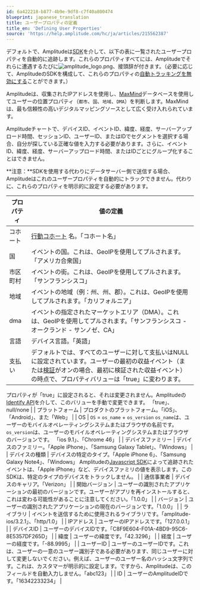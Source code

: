 ```yaml
---
id: 6a422218-b877-4b9e-9df8-c7f40a800474
blueprint: japanese_translation
title: ユーザープロパティの定義
title_en: 'Defining User Properties'
source: 'https://help.amplitude.com/hc/ja/articles/215562387'
---
```

デフォルトで、Amplitudeは[SDK](https://www.docs.developers.amplitude.com/data/sources/)を介して、以下の表に一覧されたユーザープロパティを自動的に追跡します。これらのプロパティすべてには、Amplitudeでそれらに遭遇するたびに![amplitude_logo.png](/docs/output/img/jp/amplitude-logo-png.png)、接頭辞が付きます。（必要に応じて、AmplitudeのSDKを構成して、これらのプロパティの[自動トラッキングを無効にする](https://developers.amplitude.com/docs/javascript#disable-tracking)ことができます。）

Amplitudeは、収集されたIPアドレスを使用し、[MaxMind](https://www.maxmind.com/en/home)データベースを使用してユーザーの位置プロパティ（`都市`、`国`、`地域`、`DMA`）を判断します。MaxMindは、最も信頼性の高いデジタルマッピングソースとして広く受け入れられています。

Amplitudeチャートで、デバイスID、イベントID、緯度、経度、サーバーアップロード時間、セッションID、ユーザーID、またはIDでセグメントを選択する場合、自分が探している正確な値を入力する必要があります。さらに、イベントID、緯度、経度、サーバーアップロード時間、またはIDごとにグループ化することはできません。

**注意：**SDKを使用する代わりにデータサーバー側で送信する場合、Amplitudeはこれのユーザープロパティを自動的にトラックできません。代わりに、これらのプロパティを明示的に設定する必要があります。

| **プロパティ** | **値の定義** |
| --- | --- |
| コホート | [行動コホート](https://help.amplitude.com/hc/en-us/articles/231881448-Amplitude-2-0-Behavioral-Cohorts) 名。「コホート名」 |
| 国 | イベントの国。これは、GeoIPを使用してプルされます。「アメリカ合衆国」 |
| 市区町村 | イベントの街。これは、GeoIPを使用してプルされます。「サンフランシスコ」 |
| 地域 | イベントの地域（例：州、州、郡）。これは、GeoIPを使用してプルされます。「カリフォルニア」 |
| dma | イベントの指定されたマーケットエリア（DMA）。これは、GeoIPを使用してプルされます。「サンフランシスコ - オークランド - サンノゼ、CA」 |
| 言語 | デバイス言語。「英語」 |
| 支払い | デフォルトでは、すべてのユーザーに対して支払いはNULLに設定されています。ユーザーの最初の収益イベント（または[検証](https://help.amplitude.com/hc/en-us/articles/115003116888-Revenue-Technical-#verification)がオンの場合、最初に検証された収益イベント）の時点で、プロパティバリューは「true」に変わります。
プロパティが「true」に設定されると、それは変更されません。Amplitudeの[Identify API](https://help.amplitude.com/hc/articles/205406617)を介して、このバリューを手動で変更できます。
「true」、null/none |
| プラットフォーム | プロダクトのプラットフォーム。「iOS」、「Android」、また「Web」 |
| OS | `OS` = `os_name` + `os_version`
`os_name`は、ユーザーのモバイルオペレーティングシステムまたはブラウザの名前です。
`os_version`は、ユーザーのモバイルオペレーティングシステムまたはブラウザのバージョンです。
「ios 9.1」、「Chrome 46」 |
| デバイスファミリー | デバイスのファミリー。「Apple iPhone」、「Samsung Galaxy Tablet」、「Windows」 |
| デバイスの種類 | デバイスの特定のタイプ。「Apple iPhone 6」、「Samsung Galaxy Note4」、「Windows」
Amplitudeの[Javascript SDK](https://developers.amplitude.com/docs/javascript)によって追跡されたイベントは、「Apple iPhone」など、デバイスファミリの値を表示します。このSDKは、特定のタイプのデバイスをトラックしません。 |
| 通信事業者 | デバイスのキャリア。「Verizon」 |
| 開始バージョン | ユーザーの識別されたアプリケーションの最初のバージョンです。ユーザーがアプリを再インストールすると、これは変わる可能性があることに注意してください。「1.0.0」 |
| バージョン | ユーザーの識別されたアプリケーションの現在のバージョンです。「1.0.0」 |
| ライブラリ | イベントを送信するために使用されるライブラリです。「amplitude-ios/3.2.1」、「http/1.0」 |
| IPアドレス | ユーザーのIPアドレスです。「127.0.0.1」 |
| デバイスID | ユーザーのデバイスIDです。「C8F9E604-F01A-4BD9-95C6-8E5357DF265D」 |
| 緯度 | ユーザーの緯度です。「42.3296」 |
| 経度 | ユーザーの経度です。「-88.9995」 |
| ユーザーID | ユーザーのユーザーIDです。これは、ユーザーの一意のユーザー識別子である必要があります、同じユーザーに対して変更しないでください。例えば、ユーザーのユーザー名のハッシュ文字列です。これは、カスタマーが明示的に設定します。ですから、Amplitudeは、このフィールドを自動入力しません。「abc123」 |
| ID | ユーザーのAmplitudeIDです。「16342233234」 |
